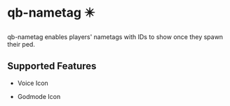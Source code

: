 # qb-nametag ✴️

qb-nametag enables players' nametags with IDs to show once they spawn their ped.

## Supported Features

* Voice Icon

* Godmode Icon